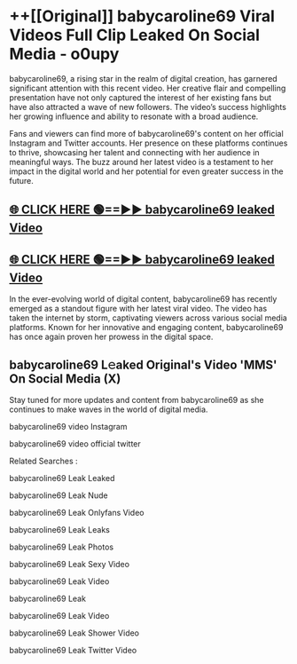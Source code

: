 # ++[[Original]] babycaroline69 Viral Videos Full Clip Leaked On Social Media - o0upy<br>

babycaroline69, a rising star in the realm of digital creation, has garnered significant attention with this recent video. Her creative flair and compelling presentation have not only captured the interest of her existing fans but have also attracted a wave of new followers. The video’s success highlights her growing influence and ability to resonate with a broad audience.

Fans and viewers can find more of babycaroline69's content on her official Instagram and Twitter accounts. Her presence on these platforms continues to thrive, showcasing her talent and connecting with her audience in meaningful ways. The buzz around her latest video is a testament to her impact in the digital world and her potential for even greater success in the future.


## [🌐 CLICK HERE 🟢==►► babycaroline69 leaked Video ](https://onlyclips.site?title=babycaroline69&ref=git)

## [🌐 CLICK HERE 🟢==►► babycaroline69 leaked Video ](https://onlyclips.site?title=babycaroline69&ref=git)


In the ever-evolving world of digital content, babycaroline69 has recently emerged as a standout figure with her latest viral video. The video has taken the internet by storm, captivating viewers across various social media platforms. Known for her innovative and engaging content, babycaroline69 has once again proven her prowess in the digital space.



## babycaroline69 L𝚎aked Original's Video 'MMS' On Social Media (X)


Stay tuned for more updates and content from babycaroline69 as she continues to make waves in the world of digital media.

babycaroline69 video Instagram

babycaroline69 video official twitter


Related Searches :

babycaroline69 Leak Leaked

babycaroline69 Leak Nude

babycaroline69 Leak Onlyfans Video

babycaroline69 Leak Leaks

babycaroline69 Leak Photos

babycaroline69 Leak Sexy Video

babycaroline69 Leak Video

babycaroline69 Leak

babycaroline69 Leak Video

babycaroline69 Leak Shower Video

babycaroline69 Leak Twitter Video

